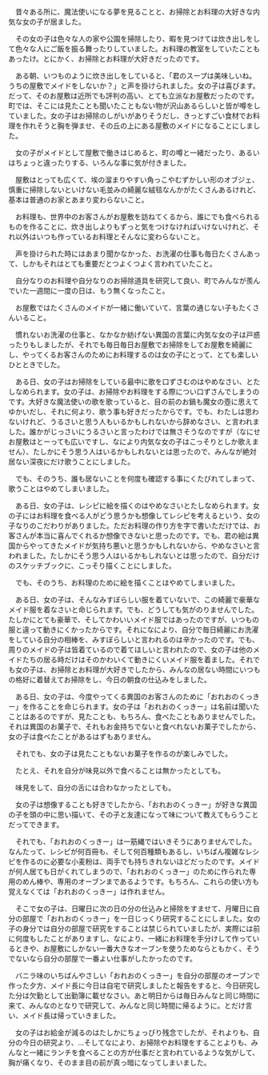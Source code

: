 　昔々ある所に、魔法使いになる夢を見ることと、お掃除とお料理の大好きな内気な女の子が居ました。

　その女の子は色々な人の家や公園を掃除したり、暇を見つけては炊き出しをして色々な人にご飯を振る舞ったりしていました。お料理の教室をしていたこともあったけ。とにかく、お掃除とお料理が大好きだったのです。

　ある朝、いつものように炊き出しをしていると、「君のスープは美味しいね。うちの屋敷でメイドをしないか？」と声を掛けられました。女の子は喜びます。だって、そのお屋敷は近所でも評判の高い、とても立派なお屋敷だったのです。町では、そこには見たことも聞いたこともない物が沢山あるらしいと皆が噂をしていました。女の子はお掃除のしがいがありそうだし、きっとすごい食材でお料理を作れそうと胸を弾ませ、その丘の上にある屋敷のメイドになることにしました。

　女の子がメイドとして屋敷で働きはじめると、町の噂と一緒だったり、あるいはちょっと違ったりする、いろんな事に気が付きました。

　屋敷はとっても広くて、埃の溜まりやすい角っこやむずかしい形のオブジェ、慎重に掃除しないといけない毛並みの綺麗な絨毯なんかがたくさんあるけれど、基本は普通のお家とあまり変わらないこと。

　お料理も、世界中のお客さんがお屋敷を訪ねてくるから、誰にでも食べられるものを作ることに、炊き出しよりもずっと気をつけなければいけないけれど、それ以外はいつも作っているお料理とそんなに変わらないこと。

　声を掛けられた時にはあまり聞かなかった、お洗濯の仕事も毎日たくさんあって、しかもそれはとても重要だとつよくつよく言われていたこと。

　自分なりのお料理や自分なりのお掃除道具を研究して良い、町でみんなが羨んでいた一週間に一度の日は、もう無くなったこと。

　お屋敷ではたくさんのメイドが一緒に働いていて、言葉の通じない子もたくさんいること。

　慣れないお洗濯の仕事と、なかなか紡げない異国の言葉に内気な女の子は戸惑ったりもしましたが、それでも毎日毎日お屋敷でお掃除をしてお屋敷を綺麗にし、やってくるお客さんのためにお料理するのは女の子にとって、とても楽しいひとときでした。

　ある日、女の子はお掃除をしている最中に歌を口ずさむのはやめなさい、とたしなめられます。女の子は、お掃除やお料理をする際につい口ずさんでしまうのです。大好きな魔法使いの歌を歌っていると、目の前のお鍋も魔女の壺に思えてゆかいだし、それに何より、歌う事も好きだったからです。でも、わたしは思わないけれど、うるさいと思う人もいるかもしれないから辞めなさい、と言われました。誰かがじっさいにうるさいと言ったわけでは無さそうなのですが（なにせお屋敷はとーっても広いですし、なにより内気な女の子はこっそりとしか歌えません）、たしかにそう思う人はいるかもしれないとは思ったので、みんなが絶対居ない深夜にだけ歌うことにしました。

　でも、そのうち、誰も居ないことを何度も確認する事にくたびれてしまって、歌うことはやめてしまいました。

　ある日、女の子は、レシピに絵を描くのはやめなさいとたしなめられます。女の子にはお料理を食べる人がどう思うかも想像してレシピを考えるという、女の子なりのこだわりがありました。ただお料理の作り方を字で書いただけでは、お客さんが本当に喜んでくれるか想像できないと思ったのです。でも、君の絵は異国からやってきたメイドが気持ち悪いと思うかもしれないから、やめなさいと言われました。たしかにそう思う人はいるかもしれないとは思ったので、自分だけのスケッチブックに、こっそり描くことにしました。

　でも、そのうち、お料理のために絵を描くことはやめてしまいました。

　ある日、女の子は、そんなみすぼらしい服を着ていないで、この綺麗で豪華なメイド服を着なさいと命じられます。でも、どうしても気がのりませんでした。たしかにとても豪華で、そしてかわいいメイド服ではあったのですが、いつもの服と違って動きにくかったからです。それになにより、自分で毎日綺麗にお洗濯をしている自分の相棒を、みすぼらしいと言われるのは辛かったのです。でも、周りのメイドの子は皆着ているので着てほしいと言われたので、女の子は他のメイドたちの居る時だけはそのかわいくて動きにくいメイド服を着ました。それでも女の子は、お掃除とお料理が大好きでしたから、みんなの居ない時間にいつもの格好に着替えてお掃除をし、今日の朝食の仕込みをしました。

　ある日、女の子は、今度やってくる異国のお客さんのために「おれおのくっきー」を作ることを命じられます。女の子は「おれおのくっきー」は名前は聞いたことはあるのですが、見たことも、もちろん、食べたこともありませんでした。それは異国のお菓子で、それもお金持ちでないと食べれないお菓子でしたから、女の子は食べたことがあるはずもありません。

　それでも、女の子は見たこともないお菓子を作るのが楽しみでした。

　たとえ、それを自分が味見以外で食べることは無かったとしても。

　味見をして、自分の舌には合わなかったとしても。

　女の子は想像することも好きでしたから、「おれおのくっきー」が好きな異国の子を頭の中に思い描いて、その子と友達になって味について教えてもらうことだってできます。

　それでも、「おれおのくっきー」は一筋縄ではいきそうにありませんでした。なんたって、レシピが何百冊も、そして何百種類もあるし、いちばん複雑なレシピを作るのに必要な小麦粉は、両手でも持ちきれないほどだったのです。メイドが何人居ても日がくれてしまうので、「おれおのくっきー」のために作られた専用のめん棒や、専用のオーブンまであるようです。もちろん、これらの使い方も覚えなくては「おれおのくっきー」は作れません。

　そこで女の子は、日曜日に次の日の分の仕込みと掃除をすませて、月曜日に自分の部屋で「おれおのくっきー」を一日じっくり研究することにしました。女の子の身分では自分の部屋で研究をすることは禁じられていましたが、実際には前に何度もしたことがありますし、なにより、一緒にお料理を手分けして作っているときや、お屋敷にしかない一番大きなオーブンを使うためならともかく、そうでないなら自分の部屋で一番よい仕事がしたかったのです。

　バニラ味のいちばんやさしい「おれおのくっきー」を自分の部屋のオーブンで作った夕方、メイド長に今日は自宅で研究しましたと報告をすると、今日研究した分は欠勤として出勤簿に載せなさい。あと明日からは毎日みんなと同じ時間に来て、みんなのとなりで研究して、みんなと同じ時間に帰るように。とだけ言い、メイド長は帰っていきました。

　女の子はお給金が減るのはたしかにちょっぴり残念でしたが、それよりも、自分の今日の研究より、…そしてなにより、お掃除やお料理をすることよりも、みんなと一緒にランチを食べることの方が仕事だと言われているような気がして、胸が痛くなり、そのまま目の前が真っ暗になってしまいました。
